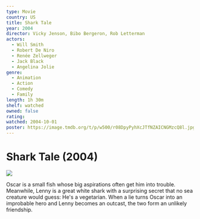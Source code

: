 ```yaml
---
type: Movie
country: US
title: Shark Tale
year: 2004
director: Vicky Jenson, Bibo Bergeron, Rob Letterman
actors:
  - Will Smith
  - Robert De Niro
  - Renée Zellweger
  - Jack Black
  - Angelina Jolie
genre:
  - Animation
  - Action
  - Comedy
  - Family
length: 1h 30m
shelf: watched
owned: false
rating:
watched: 2004-10-01
poster: https://image.tmdb.org/t/p/w500/r08DpyPyhXcJTfNZAICNGMzcQ8l.jpg
---
```


# Shark Tale (2004)

![](https://image.tmdb.org/t/p/w500/r08DpyPyhXcJTfNZAICNGMzcQ8l.jpg)

Oscar is a small fish whose big aspirations often get him into trouble. Meanwhile, Lenny is a great white shark with a surprising secret that no sea creature would guess: He's a vegetarian. When a lie turns Oscar into an improbable hero and Lenny becomes an outcast, the two form an unlikely friendship.